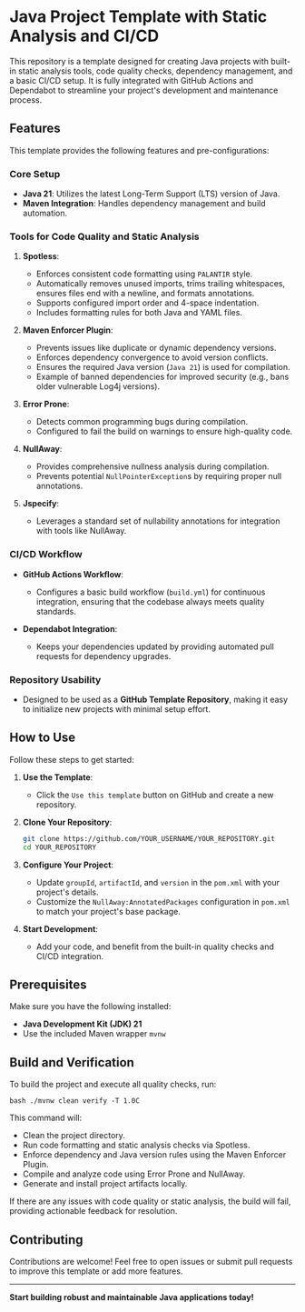 # Java Project Template with Static Analysis and CI/CD

This repository is a template designed for creating Java projects with built-in static analysis tools, code quality checks, dependency management, and a basic CI/CD setup. It is fully integrated with GitHub Actions and Dependabot to streamline your project's development and maintenance process.

## Features

This template provides the following features and pre-configurations:

### Core Setup
- **Java 21**: Utilizes the latest Long-Term Support (LTS) version of Java.
- **Maven Integration**: Handles dependency management and build automation.

### Tools for Code Quality and Static Analysis
1. **Spotless**:
   - Enforces consistent code formatting using `PALANTIR` style.
   - Automatically removes unused imports, trims trailing whitespaces, ensures files end with a newline, and formats annotations.
   - Supports configured import order and 4-space indentation.
   - Includes formatting rules for both Java and YAML files.

2. **Maven Enforcer Plugin**:
   - Prevents issues like duplicate or dynamic dependency versions.
   - Enforces dependency convergence to avoid version conflicts.
   - Ensures the required Java version (`Java 21`) is used for compilation.
   - Example of banned dependencies for improved security (e.g., bans older vulnerable Log4j versions).

3. **Error Prone**:
   - Detects common programming bugs during compilation.
   - Configured to fail the build on warnings to ensure high-quality code.

4. **NullAway**:
   - Provides comprehensive nullness analysis during compilation.
   - Prevents potential `NullPointerException`s by requiring proper null annotations.

5. **Jspecify**:
   - Leverages a standard set of nullability annotations for integration with tools like NullAway.

### CI/CD Workflow
- **GitHub Actions Workflow**:
  - Configures a basic build workflow (`build.yml`) for continuous integration, ensuring that the codebase always meets quality standards.
  
- **Dependabot Integration**:
  - Keeps your dependencies updated by providing automated pull requests for dependency upgrades.

### Repository Usability
- Designed to be used as a **GitHub Template Repository**, making it easy to initialize new projects with minimal setup effort.

## How to Use

Follow these steps to get started:

1. **Use the Template**:
   - Click the `Use this template` button on GitHub and create a new repository.

2. **Clone Your Repository**:
   ```bash
   git clone https://github.com/YOUR_USERNAME/YOUR_REPOSITORY.git
   cd YOUR_REPOSITORY
   ```

3. **Configure Your Project**:
    - Update `groupId`, `artifactId`, and `version` in the `pom.xml` with your project's details.
    - Customize the `NullAway:AnnotatedPackages` configuration in `pom.xml` to match your project's base package.

4. **Start Development**:
    - Add your code, and benefit from the built-in quality checks and CI/CD integration.

## Prerequisites

Make sure you have the following installed:
- **Java Development Kit (JDK) 21**
- Use the included Maven wrapper `mvnw`

## Build and Verification

To build the project and execute all quality checks, run:
```
bash ./mvnw clean verify -T 1.0C
``` 

This command will:
- Clean the project directory.
- Run code formatting and static analysis checks via Spotless.
- Enforce dependency and Java version rules using the Maven Enforcer Plugin.
- Compile and analyze code using Error Prone and NullAway.
- Generate and install project artifacts locally.

If there are any issues with code quality or static analysis, the build will fail, providing actionable feedback for resolution.

## Contributing

Contributions are welcome! Feel free to open issues or submit pull requests to improve this template or add more features.

---
**Start building robust and maintainable Java applications today!**
```


